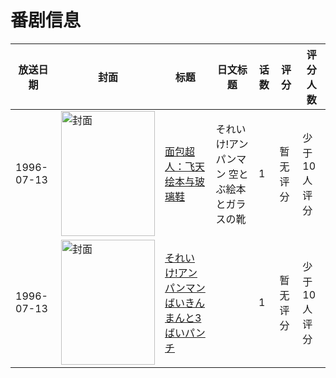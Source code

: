 # 番剧信息

|放送日期|封面|标题|日文标题|话数|评分|评分人数|
|---|---|---|---|---|---|---|
|1996-07-13|<img src="https://lain.bgm.tv/pic/cover/c/96/7d/318300_Fevff.jpg" alt="封面" style="width:150px;height:200px;object-fit:cover;">|[面包超人：飞天绘本与玻璃鞋](https://bangumi.tv/subject/318300)|それいけ!アンパンマン 空とぶ絵本とガラスの靴|1|暂无评分|少于10人评分|
|1996-07-13|<img src="https://lain.bgm.tv/pic/cover/c/2f/44/419280_HbzCw.jpg" alt="封面" style="width:150px;height:200px;object-fit:cover;">|[それいけ!アンパンマン ばいきんまんと3ばいパンチ](https://bangumi.tv/subject/419280)||1|暂无评分|少于10人评分|
